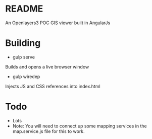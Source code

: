 # README #

An Openlayers3 POC GIS viewer built in AngularJs

# Building
* gulp serve

Builds and opens a live browser window

* gulp wiredep

Injects JS and CSS references into index.html

# Todo #
* Lots
* Note: You will need to connect up some mapping services in the map.service.js file for this to work.